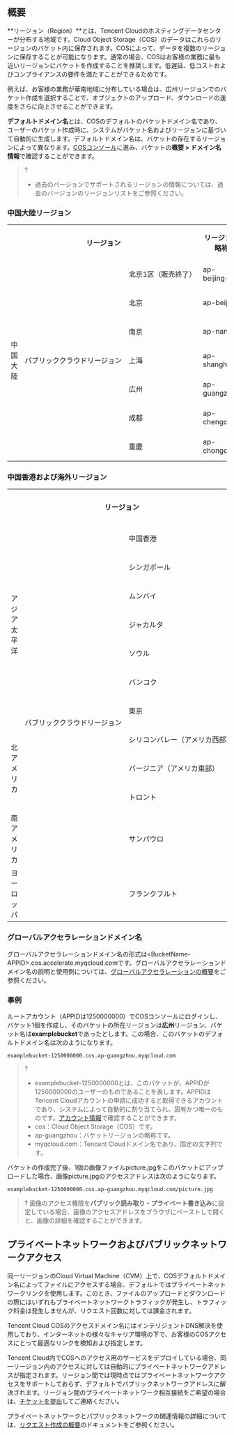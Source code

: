 ## 概要

**リージョン（Region）**とは、Tencent Cloudのホスティングデータセンターが分布する地域です。Cloud Object Storage（COS）のデータはこれらのリージョンのバケット内に保存されます。COSによって、データを複数のリージョンに保存することが可能になります。通常の場合、COSはお客様の業務に最も近いリージョンにバケットを作成することを推奨します。低遅延、低コストおよびコンプライアンスの要件を満たすことができるためです。

例えば、お客様の業務が華南地域に分布している場合は、広州リージョンでのバケット作成を選択することで、オブジェクトのアップロード、ダウンロードの速度をさらに向上させることができます。

**デフォルトドメイン名**とは、COSのデフォルトのバケットドメイン名であり、ユーザーのバケット作成時に、システムがバケット名およびリージョンに基づいて自動的に生成します。デフォルトドメイン名は、バケットの存在するリージョンによって異なります。[COSコンソール](https://console.cloud.tencent.com/cos5)に進み、バケットの**概要 > ドメイン名情報**で確認することができます。


>?
> - 過去のバージョンでサポートされるリージョンの情報については、過去のバージョンのリージョンリストをご参照ください。
> 


### 中国大陸リージョン

<table>
   <tr>
	 <th colspan=3><center>リージョン</center></th>
      <th>リージョン略称</th>
      <th>デフォルトドメイン名（アップロード/ダウンロード/管理 ）</th>
   </tr>
   <tr>
      <td rowspan=10>中国大陸</td>
      <td rowspan=7 nowrap="nowrap">パブリッククラウドリージョン</td>
      <td nowrap="nowrap">北京1区（販売終了）</td>
      <td>ap-beijing-1</td>
      <td>&lt;BucketName-APPID&gt;.cos.ap-beijing-1.myqcloud.com</td>
   </tr>
   <tr>
      <td>北京</td>
      <td>ap-beijing</td>
      <td>&lt;BucketName-APPID&gt;.cos.ap-beijing.myqcloud.com</td>
   </tr>
   <tr>
      <td>南京</td>
      <td>ap-nanjing</td>
      <td>&lt;BucketName-APPID&gt;.cos.ap-nanjing.myqcloud.com</td>
   </tr>
   <tr>
      <td>上海</td>
      <td>ap-shanghai</td>
      <td>&lt;BucketName-APPID&gt;.cos.ap-shanghai.myqcloud.com</td>
   </tr>
   <tr>
      <td>広州</td>
      <td>ap-guangzhou</td>
      <td>&lt;BucketName-APPID&gt;.cos.ap-guangzhou.myqcloud.com</td>
   </tr>
   <tr>
      <td>成都</td>
      <td>ap-chengdu</td>
      <td>&lt;BucketName-APPID&gt;.cos.ap-chengdu.myqcloud.com</td>
   </tr>
   <tr>
      <td>重慶</td>
      <td>ap-chongqing</td>
      <td>&lt;BucketName-APPID&gt;.cos.ap-chongqing.myqcloud.com</td>
   </tr>
</table>




### 中国香港および海外リージョン

<table>
   <tr>
	 <th colspan=3><center>リージョン</center></th>
      <th>リージョン略称</th>
      <th>デフォルトドメイン名（アップロード/ダウンロード/管理 ）</th>
   </tr>
   <tr>
      <td rowspan=7>アジア太平洋</td>
      <td rowspan=13 nowrap="nowrap">パブリッククラウドリージョン</td>
      <td>中国香港</td>
      <td>ap-hongkong</td>
      <td>&lt;BucketName-APPID&gt;.cos.ap-hongkong.myqcloud.com</td>
   </tr>
   <tr>
      <td>シンガポール</td>
      <td>ap-singapore</td>
      <td>&lt;BucketName-APPID&gt;.cos.ap-singapore.myqcloud.com</td>
   </tr>
   <tr>
      <td>ムンバイ</td>
      <td>ap-mumbai</td>
      <td>&lt;BucketName-APPID&gt;.cos.ap-mumbai.myqcloud.com</td>
   </tr>
   <tr>
      <td  nowrap="nowrap">ジャカルタ</td>
      <td>ap-jakarta</td>
      <td>&lt;BucketName-APPID&gt;.cos.ap-jakarta.myqcloud.com</td>
   </tr>
   <tr>
      <td>ソウル</td>
      <td>ap-seoul</td>
      <td>&lt;BucketName-APPID&gt;.cos.ap-seoul.myqcloud.com</td>
   </tr>
   <tr>
      <td>バンコク</td>
      <td>ap-bangkok</td>
      <td>&lt;BucketName-APPID&gt;.cos.ap-bangkok.myqcloud.com</td>
   </tr>
   <tr>
      <td>東京</td>
      <td>ap-tokyo</td>
      <td>&lt;BucketName-APPID&gt;.cos.ap-tokyo.myqcloud.com</td>
   </tr>
   <tr>
      <td rowspan=3>北アメリカ</td>
      <td nowrap="nowrap">シリコンバレー（アメリカ西部）</td>
      <td>na-siliconvalley</td>
      <td>&lt;BucketName-APPID&gt;.cos.na-siliconvalley.myqcloud.com</td>
   </tr>
   <tr>
      <td nowrap="nowrap">バージニア（アメリカ東部）</td>
      <td>na-ashburn</td>
      <td>&lt;BucketName-APPID&gt;.cos.na-ashburn.myqcloud.com</td>
   </tr>
   <tr>
      <td>トロント</td>
      <td>na-toronto</td>
      <td>&lt;BucketName-APPID&gt;.cos.na-toronto.myqcloud.com</td>
   </tr>
   <tr>
      <td rowspan=1>南アメリカ</td>
      <td>サンパウロ</td>
      <td>sa-saopaulo</td>
      <td>&lt;BucketName-APPID&gt;.cos.sa-saopaulo.myqcloud.com</td>
   </tr>
   <tr>
      <td rowspan=2>ヨーロッパ</td>
      <td>フランクフルト</td>
      <td>eu-frankfurt</td>
      <td>&lt;BucketName-APPID&gt;.cos.eu-frankfurt.myqcloud.com</td>
   </tr>
</table>



### グローバルアクセラレーションドメイン名

グローバルアクセラレーションドメイン名の形式は&lt;BucketName-APPID&gt;.cos.accelerate.myqcloud.comです。グローバルアクセラレーションドメイン名の説明と使用例については、[グローバルアクセラレーションの概要](https://intl.cloud.tencent.com/document/product/436/33409)をご参照ください。


### 事例

ルートアカウント（APPIDは1250000000）でCOSコンソールにログインし、バケット1個を作成し、そのバケットの所在リージョンは**広州**リージョン、バケット名は**examplebucket**であったとします。この場合、このバケットのデフォルトドメイン名は次のようになります。

```shell
examplebucket-1250000000.cos.ap-guangzhou.myqcloud.com
```

>?
>
>- examplebucket-1250000000とは、このバケットが、APPIDが1250000000のユーザーのものであることを表します。APPIDはTencent Cloudアカウントの申請に成功すると取得できるアカウントであり、システムによって自動的に割り当てられ、固有かつ唯一のものです。[アカウント情報](https://console.cloud.tencent.com/developer)で確認することができます。
>- cos：Cloud Object Storage（COS）です。
>- ap-guangzhou：バケットリージョンの略称です。
>- myqcloud.com：Tencent Cloudドメイン名であり、固定の文字列です。

バケットの作成完了後、1個の画像ファイルpicture.jpgをこのバケットにアップロードした場合、画像picture.jpgのアクセスアドレスは次のようになります。

```shell
examplebucket-1250000000.cos.ap-guangzhou.myqcloud.com/picture.jpg
```

>? 画像のアクセス権限を**パブリック読み取り・プライベート書き込み**に設定している場合、画像のアクセスアドレスをブラウザにペーストして開くと、画像の詳細を確認することができます。
>



## プライベートネットワークおよびパブリックネットワークアクセス

同一リージョンのCloud Virtual Machine（CVM）上で、COSデフォルトドメイン名によってファイルにアクセスする場合、デフォルトではプライベートネットワークリンクを使用します。このとき、ファイルのアップロードとダウンロードの際にはいずれもプライベートネットワークトラフィックが発生し、トラフィック料金は発生しませんが、リクエスト回数に対しては課金されます。

Tencent Cloud COSのアクセスドメイン名にはインテリジェントDNS解決を使用しており、インターネットの様々なキャリア環境の下で、お客様のCOSアクセスにとって最適なリンクを検知および指定します。

Tencent Cloud内でCOSへのアクセス用のサービスをデプロイしている場合、同一リージョン内のアクセスに対しては自動的にプライベートネットワークアドレスが指定されます。リージョン間では現時点ではプライベートネットワークアクセスをサポートしておらず、デフォルトでパブリックネットワークアドレスに解決されます。リージョン間のプライベートネットワーク相互接続をご希望の場合は、[チケットを提出](https://console.cloud.tencent.com/workorder/category)してご連絡ください。

プライベートネットワークとパブリックネットワークの関連情報の詳細については、[リクエスト作成の概要](https://intl.cloud.tencent.com/document/product/436/30613)のドキュメントをご参照ください。

